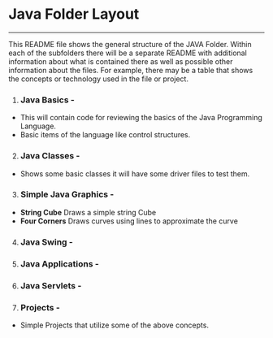 # Java Folder Layout 
***
<p>This README file shows the general structure of the JAVA Folder.  Within each of the subfolders there will be a separate README with additional information about what is contained there as well as possible other information about the files. For example,  there may be a table that shows the concepts or technology used in the file or project.  
<p/>

1. ### Java Basics - 
 * This will contain code for reviewing the basics of the Java Programming Language.
 * Basic items of the language like control structures.
2. ### Java Classes -
 *  Shows some basic classes it will have some driver files to test them.
3. ### Simple Java Graphics -
 * **String Cube** Draws a simple string Cube
 * **Four Corners** Draws curves using lines to approximate the curve
4. ### Java Swing -
4. ### Java Applications -
5. ### Java Servlets - 
6. ### Projects -
 * Simple Projects that utilize some of the above concepts.
